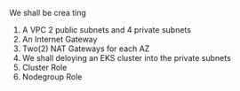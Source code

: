 We shall be crea
ting 
1. A VPC
2 public subnets and 4 private subnets
3. An Internet Gateway
4.  Two(2) NAT Gateways for each AZ
5. We shall deloying an EKS cluster into the private subnets 
6. Cluster Role
7. Nodegroup Role